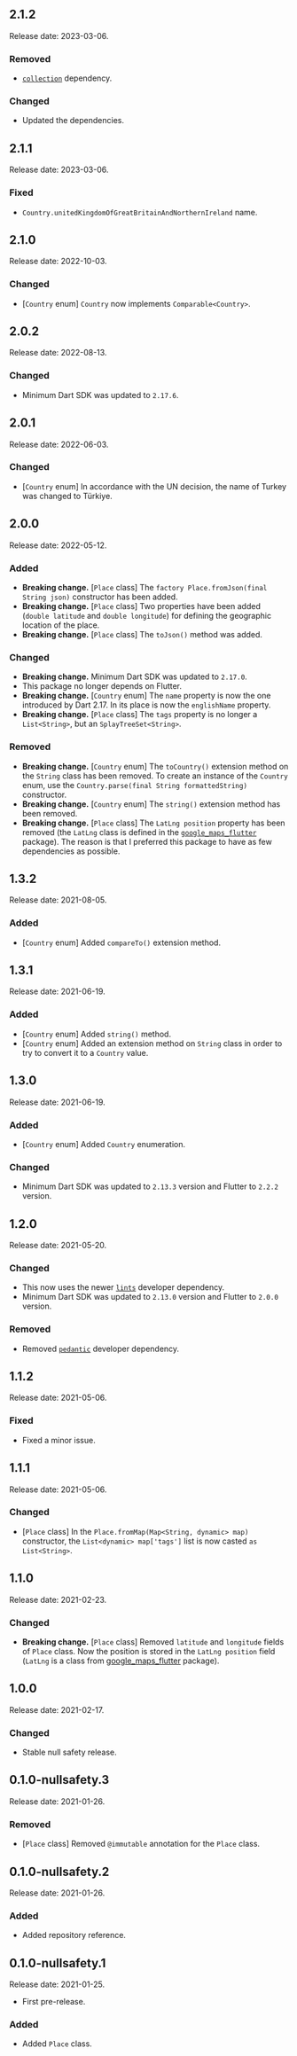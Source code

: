 ## 2.1.2

Release date: 2023-03-06.

### Removed

* [`collection`](https://pub.dev/packages/collection) dependency.

### Changed

* Updated the dependencies.

## 2.1.1

Release date: 2023-03-06.

### Fixed

* `Country.unitedKingdomOfGreatBritainAndNorthernIreland` name.

## 2.1.0

Release date: 2022-10-03.

### Changed

* [`Country` enum] `Country` now implements `Comparable<Country>`.

## 2.0.2

Release date: 2022-08-13.

### Changed

* Minimum Dart SDK was updated to `2.17.6`.

## 2.0.1

Release date: 2022-06-03.

### Changed

* [`Country` enum] In accordance with the UN decision, the name of Turkey was changed to Türkiye.

## 2.0.0

Release date: 2022-05-12.

### Added

* **Breaking change.** [`Place` class] The `factory Place.fromJson(final String json)` constructor has been added.
* **Breaking change.** [`Place` class] Two properties have been added (`double latitude` and `double longitude`) for defining the geographic location of the place.
* **Breaking change.** [`Place` class] The `toJson()` method was added.

### Changed

* **Breaking change.** Minimum Dart SDK was updated to `2.17.0`.
* This package no longer depends on Flutter.
* **Breaking change.** [`Country` enum] The `name` property is now the one introduced by Dart 2.17. In its place is now the `englishName` property.
* **Breaking change.** [`Place` class] The `tags` property is no longer a `List<String>`, but an `SplayTreeSet<String>`.

### Removed

* **Breaking change.** [`Country` enum] The `toCountry()` extension method on the `String` class has been removed. To create an instance of the `Country` enum, use the `Country.parse(final String formattedString)` constructor.
* **Breaking change.** [`Country` enum] The `string()` extension method has been removed.
* **Breaking change.** [`Place` class] The `LatLng position` property has been removed (the `LatLng` class is defined in the [`google_maps_flutter`](https://pub.dev/packages/google_maps_flutter) package). The reason is that I preferred this package to have as few dependencies as possible.

## 1.3.2

Release date: 2021-08-05.

### Added

* [`Country` enum] Added `compareTo()` extension method.

## 1.3.1

Release date: 2021-06-19.

### Added

* [`Country` enum] Added `string()` method.
* [`Country` enum] Added an extension method on `String` class in order to try to convert it to a `Country` value.

## 1.3.0

Release date: 2021-06-19.

### Added

* [`Country` enum] Added `Country` enumeration.

### Changed

* Minimum Dart SDK was updated to `2.13.3` version and Flutter to `2.2.2` version.

## 1.2.0

Release date: 2021-05-20.

### Changed

* This now uses the newer [`lints`](https://pub.dev/packages/lints) developer dependency.
* Minimum Dart SDK was updated to `2.13.0` version and Flutter to `2.0.0` version.

### Removed

* Removed [`pedantic`](https://pub.dev/packages/pedantic) developer dependency.

## 1.1.2

Release date: 2021-05-06.

### Fixed

* Fixed a minor issue.

## 1.1.1

Release date: 2021-05-06.

### Changed

* [`Place` class] In the `Place.fromMap(Map<String, dynamic> map)` constructor, the `List<dynamic> map['tags']` list is now casted `as List<String>`.

## 1.1.0

Release date: 2021-02-23.

### Changed

* **Breaking change.** [`Place` class] Removed `latitude` and `longitude` fields of `Place` class. Now the position is stored in the `LatLng position` field (`LatLng` is a class from [google_maps_flutter](https://pub.dev/packages/google_maps_flutter) package).

## 1.0.0

Release date: 2021-02-17.

### Changed

* Stable null safety release.

## 0.1.0-nullsafety.3

Release date: 2021-01-26.

### Removed

* [`Place` class] Removed `@immutable` annotation for the `Place` class.

## 0.1.0-nullsafety.2

Release date: 2021-01-26.

### Added

* Added repository reference.

## 0.1.0-nullsafety.1

Release date: 2021-01-25.

* First pre-release.

### Added

* Added `Place` class.

